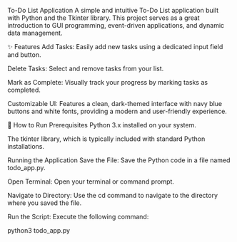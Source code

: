 To-Do List Application
A simple and intuitive To-Do List application built with Python and the Tkinter library. This project serves as a great introduction to GUI programming, event-driven applications, and dynamic data management.

✨ Features
Add Tasks: Easily add new tasks using a dedicated input field and button.

Delete Tasks: Select and remove tasks from your list.

Mark as Complete: Visually track your progress by marking tasks as completed.

Customizable UI: Features a clean, dark-themed interface with navy blue buttons and white fonts, providing a modern and user-friendly experience.

🚀 How to Run
Prerequisites
Python 3.x installed on your system.

The tkinter library, which is typically included with standard Python installations.

Running the Application
Save the File: Save the Python code in a file named todo_app.py.

Open Terminal: Open your terminal or command prompt.

Navigate to Directory: Use the cd command to navigate to the directory where you saved the file.

Run the Script: Execute the following command:

python3 todo_app.py

